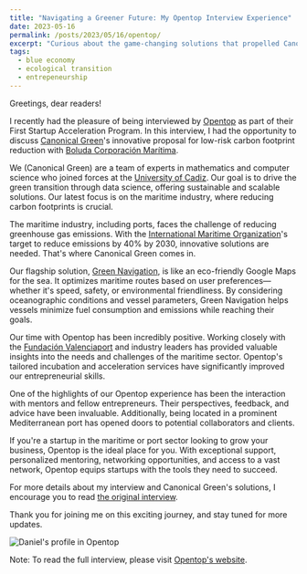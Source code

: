 ```yaml
---
title: "Navigating a Greener Future: My Opentop Interview Experience"
date: 2023-05-16
permalink: /posts/2023/05/16/opentop/
excerpt: "Curious about the game-changing solutions that propelled Canonical Green's success? Dive into the full post and uncover how Opentop's tailored incubation programme shaped our journey to greener seas."
tags:
  - blue economy
  - ecological transition
  - entrepeneurship
---
```


Greetings, dear readers!

I recently had the pleasure of being interviewed by [Opentop](https://opentop.es/) as part of their First Startup Acceleration Program. In this interview, I had the opportunity to discuss [Canonical Green](http://canonicalgreen.com)'s innovative proposal for low-risk carbon footprint reduction with [Boluda Corporación Marítima](https://www.boluda.com.es/es/inicio/).

We (Canonical Green) are a team of experts in mathematics and computer science who joined forces at the [University of Cadiz](https://www.uca.es/). Our goal is to drive the green transition through data science, offering sustainable and scalable solutions. Our latest focus is on the maritime industry, where reducing carbon footprints is crucial.

The maritime industry, including ports, faces the challenge of reducing greenhouse gas emissions. With the [International Maritime Organization](https://www.imo.org/)'s target to reduce emissions by 40% by 2030, innovative solutions are needed. That's where Canonical Green comes in.

Our flagship solution, [Green Navigation](https://greenavigation.com/), is like an eco-friendly Google Maps for the sea. It optimizes maritime routes based on user preferences—whether it's speed, safety, or environmental friendliness. By considering oceanographic conditions and vessel parameters, Green Navigation helps vessels minimize fuel consumption and emissions while reaching their goals.

Our time with Opentop has been incredibly positive. Working closely with the [Fundación Valenciaport](https://www.fundacion.valenciaport.com/) and industry leaders has provided valuable insights into the needs and challenges of the maritime sector. Opentop's tailored incubation and acceleration services have significantly improved our entrepreneurial skills.

One of the highlights of our Opentop experience has been the interaction with mentors and fellow entrepreneurs. Their perspectives, feedback, and advice have been invaluable. Additionally, being located in a prominent Mediterranean port has opened doors to potential collaborators and clients.

If you're a startup in the maritime or port sector looking to grow your business, Opentop is the ideal place for you. With exceptional support, personalized mentoring, networking opportunities, and access to a vast network, Opentop equips startups with the tools they need to succeed.

For more details about my interview and Canonical Green's solutions, I encourage you to read [the original interview](https://opentop.es/2023/05/16/canonical-green-low-risk-carbon-footprint-reduction/).

Thank you for joining me on this exciting journey, and stay tuned for more updates.

![Daniel's profile in Opentop](https://opentop.es/wp-content/uploads/2023/05/canonical-green-daniel-precioso-980x612.png)

Note: To read the full interview, please visit [Opentop's website](https://opentop.es/2023/05/16/canonical-green-low-risk-carbon-footprint-reduction/).
